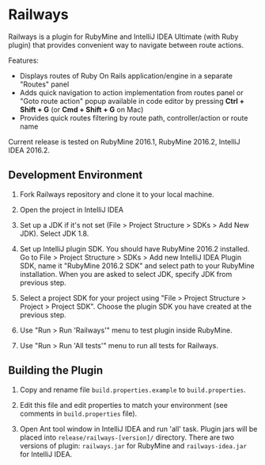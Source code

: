 Railways
========

Railways is a plugin for RubyMine and IntelliJ IDEA Ultimate (with Ruby plugin)
that provides convenient way to navigate between route actions.

Features:

* Displays routes of Ruby On Rails application/engine in a separate "Routes" panel
* Adds quick navigation to action implementation from routes panel or
  "Goto route action" popup available in code editor by pressing **Ctrl + Shift + G**
  (or **Cmd + Shift + G** on Mac)
* Provides quick routes filtering by route path, controller/action or route name

Current release is tested on RubyMine 2016.1, RubyMine 2016.2, IntelliJ IDEA 2016.2.

## Development Environment

1. Fork Railways repository and clone it to your local machine.

2. Open the project in IntelliJ IDEA

3. Set up a JDK if it's not set (File > Project Structure > SDKs > Add New JDK).
   Select JDK 1.8.

4. Set up IntelliJ plugin SDK. You should have RubyMine 2016.2 installed.
   Go to File > Project Structure > SDKs > Add new IntelliJ IDEA Plugin SDK,
   name it "RubyMine 2016.2 SDK" and select path to your RubyMine installation.
   When you are asked to select JDK, specify JDK from previous step.

5. Select a project SDK for your project using "File > Project Structure >
   Project > Project SDK". Choose the plugin SDK you have created at the
   previous step.

6. Use "Run > Run 'Railways'" menu to test plugin inside RubyMine.

7. Use "Run > Run 'All tests'" menu to run all tests for Railways.


## Building the Plugin

1. Copy and rename file `build.properties.example` to `build.properties`.

2. Edit this file and edit properties to match your environment (see comments
   in `build.properties` file).

3. Open Ant tool window in IntelliJ IDEA and run 'all' task. Plugin jars will
   be placed into `release/railways-[version]/` directory. There are two
   versions of plugin: `railways.jar` for RubyMine and `railways-idea.jar` for
   IntelliJ IDEA.
